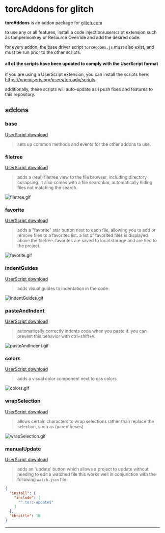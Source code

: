 # torcAddons for glitch

**torcAddons** is an addon package for [glitch.com](https://glitch.com)

to use any or all features, install a code injection/userscript extension such as tampermonkey or Resource Override and add the desired code.

for every addon, the base driver script `torcAddons.js` must also exist, and must be run prior to the other scripts.


#### all of the scripts have been updated to comply with the UserScript format

if you are using a UserScript extension, you can install the scripts here: https://openuserjs.org/users/torcado/scripts

additionally, these scripts will auto-update as i push fixes and features to this repository.

## addons

### base
[UserScript download](https://openuserjs.org/src/scripts/torcado/torcAddons.user.js)
> sets up common methods and events for the other addons to use.

### filetree
[UserScript download](https://openuserjs.org/src/scripts/torcado/torcAddons-filetree.user.js)
> adds a (real) filetree view to the file browser, including directory collapsing.
> it also comes with a file searchbar, automatically hiding files not matching the search.

![filetree.gif](https://i.imgur.com/EOI9RxD.gif)


### favorite
[UserScript download](https://openuserjs.org/src/scripts/torcado/torcAddons-favorite.user.js)
> adds a "favorite" star button next to each file, allowing you to add or remove files to a favorites list.
> a list of favorited files is displayed above the filetree. favorites are saved to local storage and are tied to the project.

![favorite.gif](https://i.imgur.com/Kuay9F7.gif)


### indentGuides
[UserScript download](https://openuserjs.org/src/scripts/torcado/torcAddons-indentGuides.user.js)
> adds visual guides to indentation in the code

![indentGuides.gif](https://i.imgur.com/mrkwd58.gif)


### pasteAndIndent
[UserScript download](https://openuserjs.org/src/scripts/torcado/torcAddons-pasteAndIndent.user.js)
> automatically correctly indents code when you paste it. you can prevent this behavior with ctrl+shift+v.

![pasteAndIndent.gif](https://i.imgur.com/jSY5jI9.gif)


### colors
[UserScript download](https://openuserjs.org/src/scripts/torcado/torcAddons-colors.user.js)
> adds a visual color component next to css colors

![colors.gif](https://i.imgur.com/GojAx2g.gif)


### wrapSelection
[UserScript download](https://openuserjs.org/src/scripts/torcado/torcAddons-wrapSelection.user.js)
> allows certain characters to wrap selections rather than replace the selection, such as (parentheses)

![wrapSelection.gif](https://i.imgur.com/DNTErVJ.gif)

### manualUpdate
[UserScript download](https://openuserjs.org/src/scripts/torcado/torcAddons-manualUpdate.user.js)
> adds an 'update' button which allows a project to update without needing to edit a watched file
> this works well in conjunction with the following `watch.json` file:
```json
{
  "install": {
    "include": [
      "^.torc-update$"
    ]
  },
  "throttle": 10
}
```

------